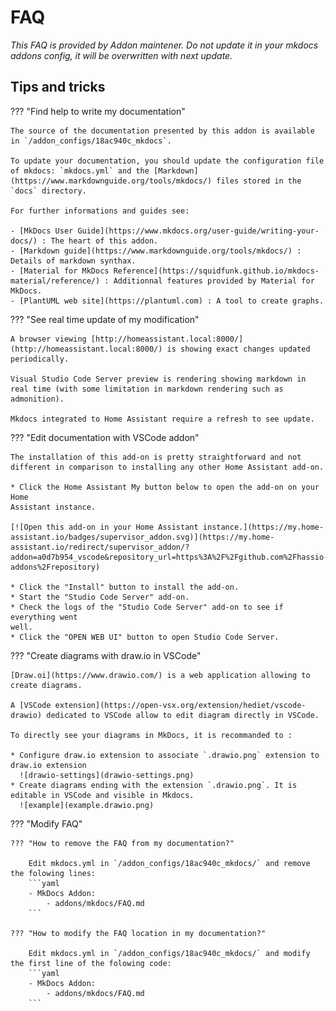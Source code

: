 # FAQ

_This FAQ is provided by Addon maintener. Do not update it in your mkdocs addons config, it will be overwritten with next update._

## Tips and tricks

??? "Find help to write my documentation"

    The source of the documentation presented by this addon is available in `/addon_configs/18ac940c_mkdocs`.

    To update your documentation, you should update the configuration file of mkdocs: `mkdocs.yml` and the [Markdown](https://www.markdownguide.org/tools/mkdocs/) files stored in the `docs` directory.

    For further informations and guides see:

    - [MkDocs User Guide](https://www.mkdocs.org/user-guide/writing-your-docs/) : The heart of this addon.
    - [Markdown guide](https://www.markdownguide.org/tools/mkdocs/) : Details of markdown synthax.
    - [Material for MkDocs Reference](https://squidfunk.github.io/mkdocs-material/reference/) : Additionnal features provided by Material for MkDocs.
    - [PlantUML web site](https://plantuml.com) : A tool to create graphs.

??? "See real time update of my modification"

    A browser viewing [http://homeassistant.local:8000/](http://homeassistant.local:8000/) is showing exact changes updated periodically.

    Visual Studio Code Server preview is rendering showing markdown in real time (with some limitation in markdown rendering such as admonition).

    Mkdocs integrated to Home Assistant require a refresh to see update.

??? "Edit documentation with VSCode addon"

    The installation of this add-on is pretty straightforward and not different in comparison to installing any other Home Assistant add-on.

    * Click the Home Assistant My button below to open the add-on on your Home
    Assistant instance.

    [![Open this add-on in your Home Assistant instance.](https://my.home-assistant.io/badges/supervisor_addon.svg)](https://my.home-assistant.io/redirect/supervisor_addon/?addon=a0d7b954_vscode&repository_url=https%3A%2F%2Fgithub.com%2Fhassio-addons%2Frepository)

    * Click the "Install" button to install the add-on.
    * Start the "Studio Code Server" add-on.
    * Check the logs of the "Studio Code Server" add-on to see if everything went
    well.
    * Click the "OPEN WEB UI" button to open Studio Code Server.

??? "Create diagrams with draw.io in VSCode"

    [Draw.oi](https://www.drawio.com/) is a web application allowing to create diagrams.

    A [VSCode extension](https://open-vsx.org/extension/hediet/vscode-drawio) dedicated to VSCode allow to edit diagram directly in VSCode.

    To directly see your diagrams in MkDocs, it is recommanded to :

    * Configure draw.io extension to associate `.drawio.png` extension to draw.io extension
      ![drawio-settings](drawio-settings.png)
    * Create diagrams ending with the extension `.drawio.png`. It is editable in VSCode and visible in Mkdocs.
      ![example](example.drawio.png)

??? "Modify FAQ"

    ??? "How to remove the FAQ from my documentation?"

        Edit mkdocs.yml in `/addon_configs/18ac940c_mkdocs/` and remove the folowing lines:
        ```yaml
        - MkDocs Addon:
            - addons/mkdocs/FAQ.md
        ```

    ??? "How to modify the FAQ location in my documentation?"

        Edit mkdocs.yml in `/addon_configs/18ac940c_mkdocs/` and modify the first line of the folowing code:
        ```yaml
        - MkDocs Addon:
            - addons/mkdocs/FAQ.md
        ```
